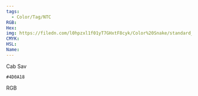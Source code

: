 ```yaml
---
tags:
  - Color/Tag/NTC
RGB:
Hex:
img: https://filedn.com/l0hpzxl1f01yT7GHxtF8cyk/Color%20Snake/standard_csv_to_svg//4D0A18.svg
CMYK:
HSL:
Name:
---
```

Cab Sav
```palette
#4D0A18
```
RGB
